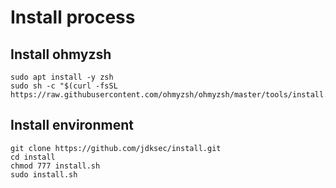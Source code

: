 # Install process

## Install ohmyzsh

```
sudo apt install -y zsh
sudo sh -c "$(curl -fsSL https://raw.githubusercontent.com/ohmyzsh/ohmyzsh/master/tools/install.sh)"
```

## Install environment

```
git clone https://github.com/jdksec/install.git
cd install
chmod 777 install.sh
sudo install.sh
```
